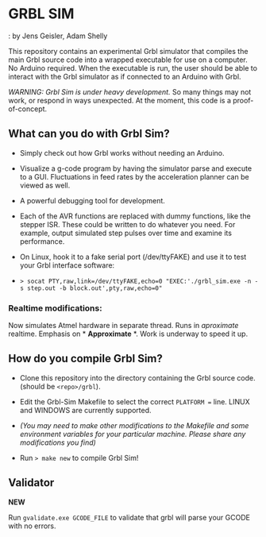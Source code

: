 # GRBL SIM 

: by Jens Geisler, Adam Shelly  


This repository contains an experimental Grbl simulator that compiles the main Grbl source code into a wrapped executable for use on a computer. No Arduino required. When the executable is run, the user should be able to interact with the Grbl simulator as if connected to an Arduino with Grbl.

*WARNING: Grbl Sim is under heavy development.* So many things may not work, or respond in ways unexpected. At the moment, this code is a proof-of-concept.

## What can you do with Grbl Sim? 

 - Simply check out how Grbl works without needing an Arduino.
 - Visualize a g-code program by having the simulator parse and execute to a GUI. Fluctuations in feed rates by the acceleration planner can be viewed as well.
 - A powerful debugging tool for development.
 - Each of the AVR functions are replaced with dummy functions, like the stepper ISR. These could be written to do whatever you need. For example, output simulated step pulses over time and examine its performance.
 - On Linux, hook it to a fake serial port (/dev/ttyFAKE) and use it to test your Grbl interface software:

  -  `> socat PTY,raw,link=/dev/ttyFAKE,echo=0 "EXEC:'./grbl_sim.exe -n -s step.out -b block.out',pty,raw,echo=0" `

 
### Realtime modifications:

  Now simulates Atmel hardware in separate thread.  Runs in *aproximate* realtime.  Emphasis on  * **Approximate** *.  Work is underway to speed it up.

## How do you compile Grbl Sim?

- Clone this repository into the directory containing the Grbl source code.  (should be `<repo>/grbl`).  

- Edit the Grbl-Sim Makefile to select the correct `PLATFORM =`  line.  LINUX and WINDOWS are currently supported. 

 - *(You may need to make other modifications to the Makefile and some environment variables for your particular machine. Please share any modifications you find)*

- Run `> make new` to compile Grbl Sim!  



## Validator
**NEW** 

Run `gvalidate.exe GCODE_FILE` to validate that grbl will parse your GCODE with no errors.

